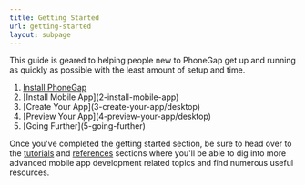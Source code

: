 ```yaml
---
title: Getting Started
url: getting-started
layout: subpage
---
```


<p class="sub-paragraph">This guide is geared to helping people new to PhoneGap get up and running as quickly as possible with the least amount of setup and time.</p>

<ol class="landing-submenu">
  <li><a href='1-install-phonegap/desktop'>Install PhoneGap</a></li>
  <li>[Install Mobile App](2-install-mobile-app)</li>
  <li>[Create Your App](3-create-your-app/desktop)</li>
  <li>[Preview Your App](4-preview-your-app/desktop)</li>
  <li>[Going Further](5-going-further)</li>
</ol>

Once you've completed the getting started section, be sure to head over to the [tutorials](/tutorials) and [references](/references) sections where you'll be able to dig into more advanced mobile app development related topics and find numerous useful resources.
